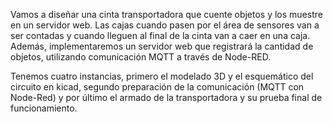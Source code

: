 Vamos a diseñar una cinta transportadora que cuente objetos y los muestre en un servidor web. Las cajas cuando pasen por el área de sensores van a ser contadas y cuando lleguen al final de la cinta van a caer en una caja. Además, implementaremos un servidor web que registrará la cantidad de objetos, utilizando comunicación MQTT a través de Node-RED.

Tenemos cuatro instancias, primero el modelado 3D y el esquemático del circuito en kicad, segundo preparación de la comunicación (MQTT con Node-Red) y por último el armado de la transportadora y su prueba final de funcionamiento.  

